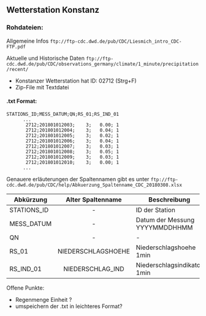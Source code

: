 ## Wetterstation Konstanz

### Rohdateien:
Allgemeine Infos ```ftp://ftp-cdc.dwd.de/pub/CDC/Liesmich_intro_CDC-FTP.pdf```

Aktuelle und Historische Daten ```ftp://ftp-cdc.dwd.de/pub/CDC/observations_germany/climate/1_minute/precipitation/recent/```
* Konstanzer Wetterstation hat ID: 02712  (Strg+F)
* Zip-File mit Textdatei

#### .txt Format:
```
STATIONS_ID;MESS_DATUM;QN;RS_01;RS_IND_01
      ...
       2712;201801012003;    3;   0.00; 1
       2712;201801012004;    3;   0.04; 1
       2712;201801012005;    3;   0.02; 1
       2712;201801012006;    3;   0.04; 1
       2712;201801012007;    3;   0.03; 1
       2712;201801012008;    3;   0.05; 1
       2712;201801012009;    3;   0.03; 1
       2712;201801012010;    3;   0.00; 1
      ...
```
Genauere erläuterungen der Spaltennamen gibt es unter ```ftp://ftp-cdc.dwd.de/pub/CDC/help/Abkuerzung_Spaltenname_CDC_20180308.xlsx```

| Abkürzung | Alter Spaltenname | Beschreibung  |
| ------------- |:-------------:| -----|
| STATIONS_ID | - | ID der Station |
| MESS_DATUM  | - |   Datum der Messung YYYYMMDDHHMM |
| QN | - |  - |
| RS_01 | NIEDERSCHLAGSHOEHE |  Niederschlagshoehe 1min |
| RS_IND_01 | NIEDERSCHLAG_IND |  Niederschlagsindikator 1min |

Offene Punkte:
* Regenmenge Einheit ?
* umspeichern der .txt in leichteres Format?

